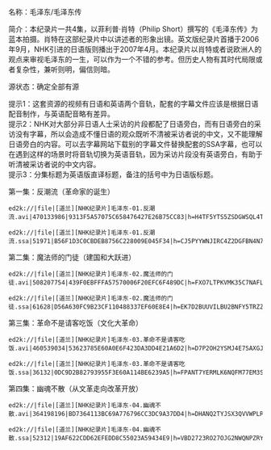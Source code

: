 名称：毛泽东/毛泽东传  

简介：本纪录片一共4集，以菲利普·肖特（Philip Short）撰写的《毛泽东传》为蓝本拍摄。肖特在这部纪录片中以讲述者的形象出镜。英文版纪录片首播于2006年9月，NHK引进的日语版则播出于2007年4月。本纪录片以肖特或者说欧洲人的观点来审视毛泽东的一生，可以作为一个不错的参考。但历史人物有其时代局限或者复杂性，兼听则明，偏信则暗。  

源状态：确定全部有源  

提示1：这套资源的视频有日语和英语两个音轨，配套的字幕文件应该是根据日语配音制作，与英语配音略有差异。  
提示2：NHK对大部分非日语人士采访的片段都配了日语旁白，而有日语旁白的采访没有字幕，所以会造成不懂日语的观众既听不清被采访者说的中文，又不能理解日语旁白的内容。可以去字幕网站下载别的字幕文件替换配套的SSA字幕，也可以在遇到这样的场景时将音轨切换为英语音轨，因为采访片段没有英语旁白，有助于听清被采访者说的中文内容。  
提示3：分集标题为英语版直译标题，备注的括号中为日语版标题。  

第一集：反潮流（革命家的诞生）
```
ed2k://|file|[道兰][NHK纪录片]毛泽东-01.反潮流.avi|470133986|9313F5A57075C658476427E26B75CC83|h=H4TF5YTS5ZSDGWSQL4TQ436GL4BMSMMT|/

ed2k://|file|[道兰][NHK纪录片]毛泽东-01.反潮流.ssa|51971|B56F1D3C0CBDEB8756C228009E045F34|h=CJ5PYYWNJIRC4Z2DGFBN4N7INTM2SML5|/
```

第二集：魔法师的门徒（建国和大跃进）
```
ed2k://|file|[道兰][NHK纪录片]毛泽东-02.魔法师的门徒.avi|508207754|439F0EBFFFA57570006F20EFC6F489DC|h=FXO7LTPKVMK35C7NAFLKO5AXR6ZCCJ3S|/

ed2k://|file|[道兰][NHK纪录片]毛泽东-02.魔法师的门徒.ssa|61628|D56A630FC9B23CF110488337EF60E8E4|h=EK7D2BUUVILBU2BNFY5TRZZLNTBNWNLX|/
```

第三集：革命不是请客吃饭（文化大革命）
```
ed2k://|file|[道兰][NHK纪录片]毛泽东-03.革命不是请客吃饭.avi|460539034|53623785E60A0E6F423DA3DD4E21A6D2|h=D7P2OH2YSMJ4E7SAXGJIMPDC4AMLFAYI|/

ed2k://|file|[道兰][NHK纪录片]毛泽东-03.革命不是请客吃饭.ssa|36132|0DC9D2B82793955F3E60A114BE6239A5|h=FPANT7YERMLK6NQFM77EM3SKE3P5CZEG|/
```

第四集：幽魂不散（从文革走向改革开放）
```
ed2k://|file|[道兰][NHK纪录片]毛泽东-04.幽魂不散.avi|364198196|BD7364113BC69A776796CC3DC9A37DD4|h=DHANQ2TYJSX3QVVWPLR7LTGKJTJY3DJ2|/

ed2k://|file|[道兰][NHK纪录片]毛泽东-04.幽魂不散.ssa|52312|19AF622CDD62EFEDD8C55023A59434E9|h=VBD2723RO27OJG2NWQNPZRYA2WZYG4JZ|/
```
